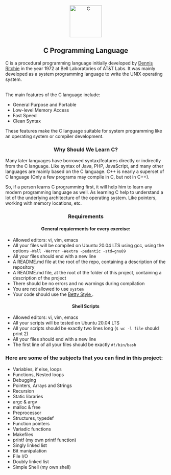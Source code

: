 <div align="center">
  <img src="https://img.icons8.com/fluency/256/c-programming.png" alt="C" width="100px" height="100px" />
  <br>
  <h2> C Programming Language </h2>
</div>
<p>
C is a procedural programming language initially developed by <a href="https://en.wikipedia.org/wiki/Dennis_Ritchie">Dennis Ritchie</a> in the year 1972 at Bell Laboratories of AT&T Labs. It was mainly developed as a system programming language to write the UNIX operating system.
</p>
<br>
The main features of the C language include:

- General Purpose and Portable
- Low-level Memory Access
- Fast Speed
- Clean Syntax

These features make the C language suitable for system programming like an operating system or compiler development.

<h3 align="center"> Why Should We Learn C? </h3>

Many later languages have borrowed syntax/features directly or indirectly from the C language. Like syntax of Java, PHP, JavaScript, and many other languages are mainly based on the C language. C++ is nearly a superset of C language (Only a few programs may compile in C, but not in C++).

So,  if a person learns C programming first, it will help him to learn any modern programming language as well. As learning C help to understand a lot of the underlying architecture of the operating system. Like pointers, working with memory locations, etc.

<h3 align="center"> Requirements </h3>

<h4 align="center"> General requierments for every exercise: </h4>

- Allowed editors: vi, vim, emacs
- All your files will be compiled on Ubuntu 20.04 LTS using gcc, using the options `-Wall -Werror -Wextra -pedantic -std=gnu89`
- All your files should end with a new line
- A README.md file at the root of the repo, containing a description of the repository
- A README.md file, at the root of the folder of this project, containing a description of the project
- There should be no errors and no warnings during compilation
- You are not allowed to use `system`
- Your code should use the <a href="https://github.com/holbertonschool/Betty/wiki"> Betty Style </a>.

<h4 align="center"> Shell Scripts </h4>

- Allowed editors: vi, vim, emacs
- All your scripts will be tested on Ubuntu 20.04 LTS
- All your scripts should be exactly two lines long (`$ wc -l file` should print 2)
- All your files should end with a new line
- The first line of all your files should be exactly `#!/bin/bash`

<h3> Here are some of the subjects that you can find in this project: </h3>

- Variables, if else, loops
- Functions, Nested loops
- Debugging
- Pointers, Arrays and Strings
- Recursion
- Static libraries
- argc & argv
- malloc & free
- Preprocessor
- Structures, typedef
- Function pointers
- Variadic functions
- Makefiles
- printf (my own printf function)
- Singly linked list
- Bit manipulation
- File I/O
- Doubly linked list
- Simple Shell (my own shell)

